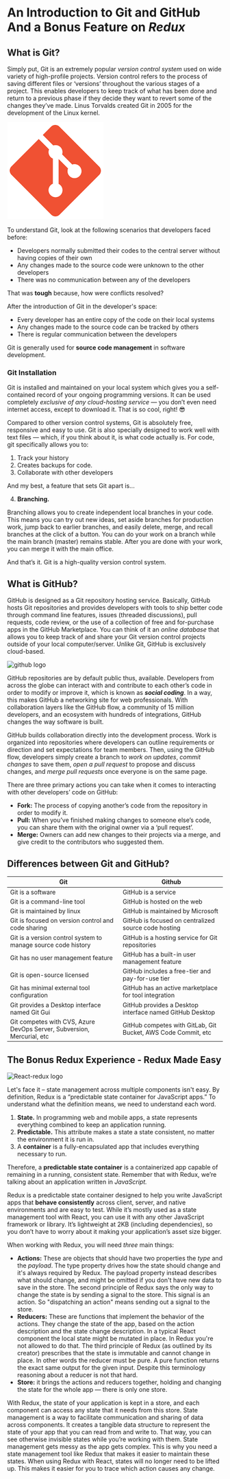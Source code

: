 # An Introduction to Git and GitHub And a Bonus Feature on ***Redux***

## What is Git?
Simply put, Git is an extremely popular *version control system* used on wide variety of high-profile projects. Version control refers to the process of saving different files or ‘versions’ throughout the various stages of a project. This enables developers to keep track of what has been done and return to a previous phase if they decide they want to revert some of the changes they’ve made. Linus Torvalds created Git in 2005 for the development of the Linux kernel.


![git logo](git.png)

To understand Git, look at the following scenarios that developers faced before:

- Developers normally submitted their codes to the central server without having copies of their own
- Any changes made to the source code were unknown to the other developers
- There was no communication between any of the developers

That was **tough** because, how were conflicts resolved? 

After the introduction of Git in the developer's space:

- Every developer has an entire copy of the code on their local systems
- Any changes made to the source code can be tracked by others
- There is regular communication between the developers

Git is generally used for **source code management** in software development.

### Git Installation
Git is installed and maintained on your local system which gives you a self-contained record of your ongoing programming versions. It can be used completely *exclusive of any cloud-hosting service* — you don’t even need internet access, except to download it. That is so cool, right! 😎

Compared to other version control systems, Git is absolutely free, responsive and easy to use. Git is also specially designed to work well with text files — which, if you think about it, is what code actually is. For code, git specifically allows you to:
1. Track your history
2. Creates backups for code.
3. Collaborate with other developers

And my best, a feature that sets Git apart is...

4. **Branching.** 

Branching allows you to create independent local branches in your code. This means you can try out new ideas, set aside branches for production work, jump back to earlier branches, and easily delete, merge, and recall branches at the click of a button. You can do your work on a branch while the main branch (master) remains stable. After you are done with your work, you can merge it with the main office.

And that’s it. Git is a high-quality version control system.



## What is GitHub?
GitHub is designed as a Git repository hosting service. Basically, GitHub hosts Git repositories and provides developers with tools to ship better code through command line features, issues (threaded discussions), pull requests, code review, or the use of a collection of free and for-purchase apps in the GitHub Marketplace. You can think of it an *online database* that allows you to keep track of and share your Git version control projects outside of your local computer/server. Unlike Git, GitHub is exclusively cloud-based.

![github logo](github.png)

GitHub repositories are by default public thus, available. Developers from across the globe can interact with and contribute to each other’s code in order to modify or improve it, which is known as ***social coding***. In a way, this makes GitHub a networking site for web professionals. With collaboration layers like the GitHub flow, a community of 15 million developers, and an ecosystem with hundreds of integrations, GitHub changes the way software is built. 
 
GitHub builds collaboration directly into the development process. Work is organized into repositories where developers can outline requirements or direction and set expectations for team members. Then, using the GitHub flow, developers simply create a branch to *work on updates*, *commit changes* to save them, *open a pull request* to propose and discuss changes, and *merge pull requests* once everyone is on the same page.

There are three primary actions you can take when it comes to interacting with other developers’ code on GitHub:

- **Fork:** The process of copying another’s code from the repository in order to modify it.
- **Pull:** When you’ve finished making changes to someone else’s code, you can share them with the original owner via a ‘pull request’.
- **Merge:** Owners can add new changes to their projects via a merge, and give credit to the contributors who suggested them.

## Differences between Git and GitHub?
 | Git | Github|
| ----------- | ----------- |
| Git is a software| GitHub is a service |
| Git is a command-line tool | GitHub is hosted on the web |
| Git is maintained by linux | GitHub is maintained by Microsoft |
| Git is focused on version control and code sharing | GitHub is focused on centralized source code hosting |
| Git is a version control system to manage source code history | GitHub is a hosting service for Git repositories |
| Git has no user management feature | GitHub has a built-in user management feature |
| Git is open-source licensed | GitHub includes a free-tier and pay-for-use tier |
| Git has minimal external tool configuration | GitHub has an active marketplace for tool integration |
| Git provides a Desktop interface named Git Gui | GitHub provides a Desktop interface named GitHub Desktop |
| Git competes with CVS, Azure DevOps Server, Subversion, Mercurial, etc | GitHub competes with GitLab, Git Bucket, AWS Code Commit, etc |



## The Bonus Redux Experience - Redux Made Easy

![React-redux logo](reacjs-redux.png)

Let's face it – state management across multiple components isn't easy. By definition, Redux is a “predictable state container for JavaScript apps.” To understand what the definition means, we need to understand each word.

1. **State.** In programming web and mobile apps, a state represents everything combined to keep an application running. 
2. **Predictable.** This attribute makes a state a state consistent, no matter the environment it is run in. 
2. A **container** is a fully-encapsulated app that includes everything necessary to run. 

Therefore, a **predictable state container** is a containerized app capable of remaining in a running, consistent state. Remember that with Redux, we’re talking about an application written in *JavaScript.*

Redux is a predictable state container designed to help you write JavaScript apps that **behave consistently** across client, server, and native environments and are easy to test. While it’s mostly used as a state management tool with React, you can use it with any other JavaScript framework or library. It’s lightweight at 2KB (including dependencies), so you don’t have to worry about it making your application’s asset size bigger. 

When working with Redux, you will need *three* main things:

- **Actions:** These are objects that should have two properties the *type* and the *payload*. The type property drives how the state should change and it's always required by Redux. The payload property instead describes what should change, and might be omitted if you don't have new data to save in the store. The second principle of Redux says the only way to change the state is by sending a signal to the store. This signal is an action. So "dispatching an action" means sending out a signal to the store.
- **Reducers:** These are functions that implement the behavior of the actions. They change the state of the app, based on the action description and the state change description. In a typical React component the local state might be mutated in place. In Redux you're not allowed to do that. The third principle of Redux (as outlined by its creator) prescribes that the state is immutable and cannot change in place. In other words the reducer must be pure. A pure function returns the exact same output for the given input. Despite this terminology reasoning about a reducer is not that hard.
- **Store:** it brings the actions and reducers together, holding and changing the state for the whole app — there is only one store.

With Redux, the state of your application is kept in a store, and each component can access any state that it needs from this store. State management is a way to facilitate communication and sharing of data across components. It creates a tangible data structure to represent the state of your app that you can read from and write to. That way, you can see otherwise invisible states while you’re working with them. State management gets messy as the app gets complex. This is why you need a state management tool like Redux that makes it easier to maintain these states. When using Redux with React, states will no longer need to be lifted up. This makes it easier for you to trace which action causes any change. 
